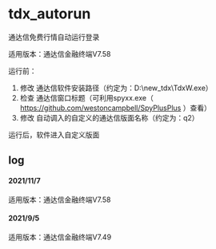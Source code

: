 # tdx_autorun

通达信免费行情自动运行登录

适用版本：通达信金融终端V7.58

运行前：
1. 修改 通达信软件安装路径（约定为：D:\new_tdx\TdxW.exe）
2. 检查 通达信窗口标题（可利用spyxx.exe（ https://github.com/westoncampbell/SpyPlusPlus ）查看）
3. 修改 自动调入的自定义的通达信版面名称（约定为：q2）

运行后，软件进入自定义版面

## log

#### 2021/11/7

适用版本：通达信金融终端V7.58

#### 2021/9/5

适用版本：通达信金融终端V7.49
